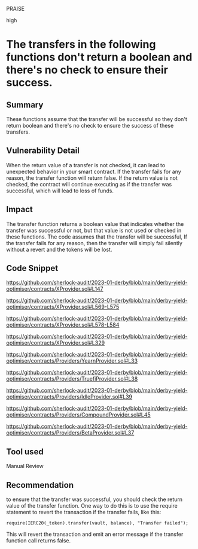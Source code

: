 PRAISE

high

# The transfers in the following functions don't return a boolean and there's no check to ensure their success.

## Summary
These functions assume that the transfer will be successful so they don't return boolean and there's no check to ensure the success of these transfers.

## Vulnerability Detail
When the return value of a transfer is not checked, it can lead to unexpected behavior in your smart contract.
If the transfer fails for any reason, the transfer function will return false. If the return value is not checked, the contract will continue executing as if the transfer was successful, which will lead to loss of funds.

## Impact
The transfer function returns a boolean value that indicates whether the transfer was successful or not, but that value is not used or checked in these functions.
The code assumes that the transfer will be successful, If the transfer fails for any reason, then the transfer will simply fail silently without a revert and the tokens will be lost.

## Code Snippet
https://github.com/sherlock-audit/2023-01-derby/blob/main/derby-yield-optimiser/contracts/XProvider.sol#L147

https://github.com/sherlock-audit/2023-01-derby/blob/main/derby-yield-optimiser/contracts/XProvider.sol#L569-L575

https://github.com/sherlock-audit/2023-01-derby/blob/main/derby-yield-optimiser/contracts/XProvider.sol#L578-L584

https://github.com/sherlock-audit/2023-01-derby/blob/main/derby-yield-optimiser/contracts/XProvider.sol#L329

https://github.com/sherlock-audit/2023-01-derby/blob/main/derby-yield-optimiser/contracts/Providers/YearnProvider.sol#L33

https://github.com/sherlock-audit/2023-01-derby/blob/main/derby-yield-optimiser/contracts/Providers/TruefiProvider.sol#L38

https://github.com/sherlock-audit/2023-01-derby/blob/main/derby-yield-optimiser/contracts/Providers/IdleProvider.sol#L39

https://github.com/sherlock-audit/2023-01-derby/blob/main/derby-yield-optimiser/contracts/Providers/CompoundProvider.sol#L45

https://github.com/sherlock-audit/2023-01-derby/blob/main/derby-yield-optimiser/contracts/Providers/BetaProvider.sol#L37

## Tool used

Manual Review

## Recommendation
to ensure that the transfer was successful, you should check the return value of the transfer function.
One way to do this is to use the require statement to revert the transaction if the transfer fails, like this:
```solidity
require(IERC20(_token).transfer(vault, balance), "Transfer failed");
```
This will revert the transaction and emit an error message if the transfer function call returns false.
